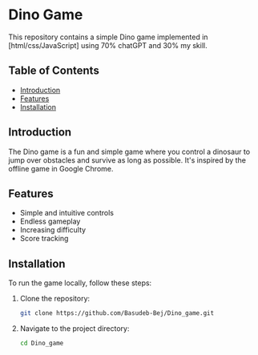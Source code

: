 # Dino Game

This repository contains a simple Dino game implemented in [html/css/JavaScript] using 70% chatGPT and 30% my skill.

## Table of Contents

- [Introduction](#introduction)
- [Features](#features)
- [Installation](#installation)

## Introduction

The Dino game is a fun and simple game where you control a dinosaur to jump over obstacles and survive as long as possible. It's inspired by the offline game in Google Chrome.

## Features

- Simple and intuitive controls
- Endless gameplay
- Increasing difficulty
- Score tracking

## Installation

To run the game locally, follow these steps:

1. Clone the repository:
   ```sh
   git clone https://github.com/Basudeb-Bej/Dino_game.git
2. Navigate to the project directory:
   ```sh
   cd Dino_game
